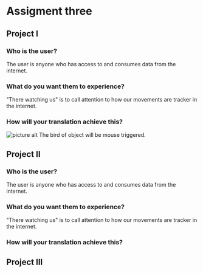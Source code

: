 # Assigment three


## Project I

### Who is the user?

The user is anyone who has access to and consumes data from the internet. 

### What do you want them to experience? 

"There watching us" is to call attention to how our movements are tracker in the internet. 

### How will your translation achieve this?

![picture alt](https://user-images.githubusercontent.com/53446518/74258554-85c80280-4cc4-11ea-8ecd-8534b8dddf8c.jpg "potential direction of project")
The bird of object will be mouse triggered.

## Project II

### Who is the user?

The user is anyone who has access to and consumes data from the internet. 

### What do you want them to experience? 

"There watching us" is to call attention to how our movements are tracker in the internet. 

### How will your translation achieve this?


## Project III